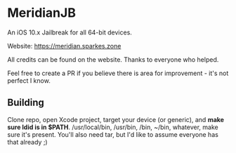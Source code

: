 # MeridianJB
An iOS 10.x Jailbreak for all 64-bit devices.

Website: https://meridian.sparkes.zone

All credits can be found on the website. Thanks to everyone who helped.


Feel free to create a PR if you believe there is area for improvement - it's not perfect I know.

## Building

Clone repo, open Xcode project, target your device (or generic), and **make sure ldid is in $PATH**. /usr/local/bin, /usr/bin, /bin, ~/bin, whatever, make sure it's present. You'll also need tar, but I'd like to assume everyone has that already ;)
